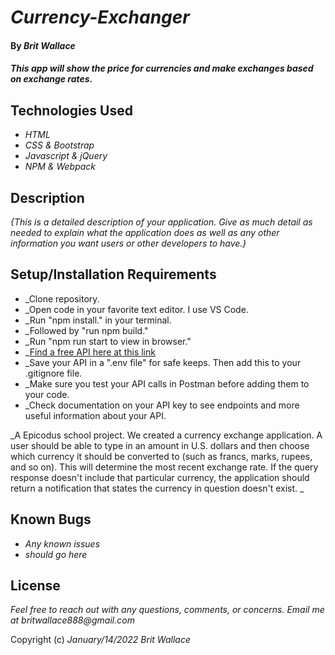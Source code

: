# _Currency-Exchanger_

#### By _Brit Wallace_

#### _This app will show the price for currencies and make exchanges based on exchange rates._

## Technologies Used

* _HTML_
* _CSS & Bootstrap_
* _Javascript & jQuery_
* _NPM & Webpack_

## Description

_{This is a detailed description of your application. Give as much detail as needed to explain what the application does as well as any other information you want users or other developers to have.}_

## Setup/Installation Requirements

* _Clone repository.
* _Open code in your favorite text editor. I use VS Code.
* _Run "npm install." in your terminal.
* _Followed by "run npm build."
* _Run "npm run start to view in browser."
* _[Find a free API here at this link](https://app.exchangerate-api.com/dashboard/confirmed)
* _Save your API in a ".env file" for safe keeps. Then add this to your .gitignore file.
* _Make sure you test your API calls in Postman before adding them to your code.
* _Check documentation on your API key to see endpoints and more useful information about your API.



_A Epicodus school project.  We created a currency exchange application.  A user should be able to type in an amount in U.S. dollars and then choose which currency it should be converted to (such as francs, marks, rupees, and so on). This will determine the most recent exchange rate. If the query response doesn't include that particular currency, the application should return a notification that states the currency in question doesn't exist. _

## Known Bugs

* _Any known issues_
* _should go here_

## License

_Feel free to reach out with any questions, comments, or concerns. Email me at britwallace888@gmail.com_

Copyright (c) _January/14/2022_ _Brit Wallace_